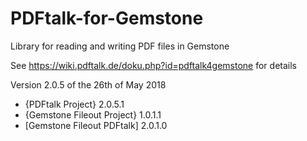 # PDFtalk-for-Gemstone
Library for reading and writing PDF files in Gemstone

See https://wiki.pdftalk.de/doku.php?id=pdftalk4gemstone for details

Version 2.0.5 of the 26th of May 2018
* {PDFtalk Project} 2.0.5.1
* {Gemstone Fileout Project} 1.0.1.1
* [Gemstone Fileout PDFtalk] 2.0.1.0
  
